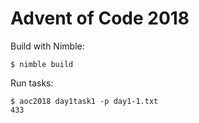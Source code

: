 # Advent of Code 2018

Build with Nimble:

```shell
$ nimble build
```

Run tasks:

```shell
$ aoc2018 day1task1 -p day1-1.txt
433
```
